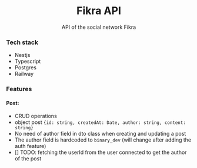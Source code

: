 <h1 align="center">Fikra API</h1>

<p align="center">API of the social network Fikra

<h3>Tech stack</h3>

- Nestjs
- Typescript
- Postgres
- Railway

<h3>Features</h3>

<h4>Post:</h4>

- CRUD operations
- object post `{id: string, createdAt: Date, author: string, content: string}`
- No need of author field in dto class when creating and updating a post
- The author field is hardcoded to `binary_dev` (will change after adding the auth feature)
- [] TODO: fetching the userId from the user connected to get the author of the post
